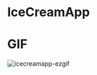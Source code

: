 # IceCreamApp



# GIF
![icecreamapp-ezgif](https://github.com/user-attachments/assets/19f9401a-9bbb-4ec1-89db-52c25530903c)
